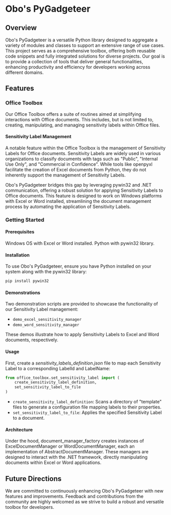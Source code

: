 # Obo's PyGadgeteer

## Overview

Obo's PyGadgeteer is a versatile Python library designed to aggregate a variety of modules and classes to support an extensive range of use cases. This project serves as a comprehensive toolbox, offering both reusable code snippets and fully integrated solutions for diverse projects. Our goal is to provide a collection of tools that deliver general functionalities, enhancing productivity and efficiency for developers working across different domains.

## Features

### Office Toolbox
Our Office Toolbox offers a suite of routines aimed at simplifying interactions with Office documents. This includes, but is not limited to, creating, manipulating, and managing sensitivity labels within Office files.

#### Sensitivity Label Management
A notable feature within the Office Toolbox is the management of Sensitivity Labels for Office documents. Sensitivity Labels are widely used in various organizations to classify documents with tags such as "Public", "Internal Use Only", and "Commercial in Confidence". While tools like openpyxl facilitate the creation of Excel documents from Python, they do not inherently support the management of Sensitivity Labels.

Obo's PyGadgeteer bridges this gap by leveraging pywin32 and .NET communication, offering a robust solution for applying Sensitivity Labels to Office documents. This feature is designed to work on Windows platforms with Excel or Word installed, streamlining the document management process by automating the application of Sensitivity Labels.

### Getting Started

#### Prerequisites
Windows OS with Excel or Word installed.
Python with pywin32 library.

#### Installation
To use Obo's PyGadgeteer, ensure you have Python installed on your system along with the pywin32 library:

```bash
pip install pywin32
```

#### Demonstrations
Two demonstration scripts are provided to showcase the functionality of our Sensitivity Label management:

- `demo_excel_sensitivity_manager`
- `demo_word_sensitivity_manager`
  
These demos illustrate how to apply Sensitivity Labels to Excel and Word documents, respectively.

#### Usage
First, create a *sensitivity_labels_definition.json* file to map each Sensitivity Label to a corresponding LabelId and LabelName:

```python
from office_toolbox.set_sensitivity_label import (
    create_sensitivity_label_definition,
    set_sensitivity_label_to_file
)
```

- `create_sensitivity_label_definition`: Scans a directory of "template" files to generate a configuration file mapping labels to their properties.
- `set_sensitivity_label_to_file`: Applies the specified Sensitivity Label to a document.

#### Architecture
Under the hood, document_manager_factory creates instances of ExcelDocumentManager or WordDocumentManager, each an implementation of AbstractDocumentManager. These managers are designed to interact with the .NET framework, directly manipulating documents within Excel or Word applications.

## Future Directions
We are committed to continuously enhancing Obo's PyGadgeteer with new features and improvements. Feedback and contributions from the community are highly welcomed as we strive to build a robust and versatile toolbox for developers.

